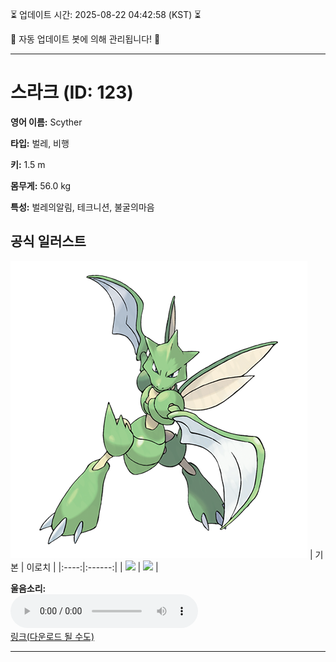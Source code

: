 
⏳ 업데이트 시간: 2025-08-22 04:42:58 (KST) ⏳

🤖 자동 업데이트 봇에 의해 관리됩니다! 🤖

---

# 스라크 (ID: 123)
**영어 이름:** Scyther

**타입:** 벌레, 비행

**키:** 1.5 m

**몸무게:** 56.0 kg

**특성:** 벌레의알림, 테크니션, 불굴의마음

## 공식 일러스트
![](https://raw.githubusercontent.com/PokeAPI/sprites/master/sprites/pokemon/other/official-artwork/123.png)
| 기본 | 이로치 |
|:----:|:------:|
| <img src="http://play.pokemonshowdown.com/sprites/ani/scyther.gif" width="200"> | <img src="http://play.pokemonshowdown.com/sprites/ani-shiny/scyther.gif" width="200"> |

**울음소리:**<br><audio controls src="https://raw.githubusercontent.com/PokeAPI/cries/main/cries/pokemon/latest/123.ogg"></audio><br> [링크(다운로드 될 수도)](https://raw.githubusercontent.com/PokeAPI/cries/main/cries/pokemon/latest/123.ogg)


---
